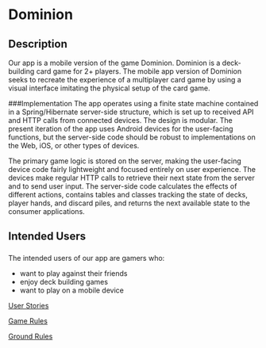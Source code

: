 # Dominion

## Description

Our app is a mobile version of the game Dominion. Dominion is a deck-building card game for 2+ players.
The mobile app version of Dominion seeks to recreate the experience of a multiplayer card game by using 
a visual interface imitating the physical setup of the card game. 

###Implementation
The app operates using a finite state machine contained in a Spring/Hibernate server-side structure,
which is set up to received API and HTTP calls from connected devices. The design is modular. The present iteration
of the app uses Android devices for the user-facing functions, but the server-side code should be 
robust to implementations on the Web, iOS, or other types of devices. 

The primary game logic is stored on the server, making the user-facing device code fairly lightweight and focused
entirely on user experience. The devices make regular HTTP calls to retrieve their next state from the server and to 
send user input. The server-side code calculates the effects of different actions, contains tables and classes tracking the state
of decks, player hands, and discard piles, and returns the next available state to the consumer applications.


## Intended Users
###
The intended users of our app are gamers who:
* want to play against their friends
* enjoy deck building games
* want to play on a mobile device


[User Stories](docs/user-stories.md)

[Game Rules](docs/game-rules.md)

[Ground Rules](docs/ground-rules.md)

